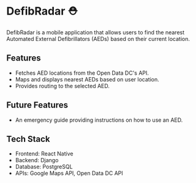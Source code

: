 # DefibRadar ⛑️

DefibRadar is a mobile application that allows users to find the nearest Automated External Defibrillators (AEDs) based on their current location.

## Features

- Fetches AED locations from the Open Data DC's API.
- Maps and displays nearest AEDs based on user location.
- Provides routing to the selected AED.

## Future Features

- An emergency guide providing instructions on how to use an AED.

## Tech Stack

- Frontend: React Native
- Backend: Django
- Database: PostgreSQL
- APIs: Google Maps API, Open Data DC API
<!---
## Getting Started

These instructions will get you a copy of the project up and running on your local machine for development and testing purposes.

### Prerequisites

- Python
- Django
- Node.js and npm
- React Native
- PostgreSQL

### Installing

A step-by-step series of examples that tell you how to get a development environment running.

1. Clone the repository: `git clone https://github.com/<your-username>/defib-radar.git`
2. Navigate into the directory: `cd defib-radar`
3. Install the backend dependencies: `pip install -r backend/requirements.txt`
4. Install the frontend dependencies: `cd frontend && npm install` 
add more steps

### Running the Application

- Backend: `python manage.py runserver`
- Frontend: `npm start`

## Contributing

Please read [CONTRIBUTING.md](https://github.com/vjz3qz/defib-radar/blob/main/CONTRIBUTING.md) for details on our code of conduct, and the process for submitting pull requests to us.

## License

This project is licensed under the MIT License - see the [LICENSE.md](https://github.com/vjz3qz/defib-radar/blob/main/LICENSE.md) file for details.

## Acknowledgments

- Thanks to Open Data DC for providing the API for AED locations.
- Thanks to Google Maps for providing mapping and routing functionalities.

-->
